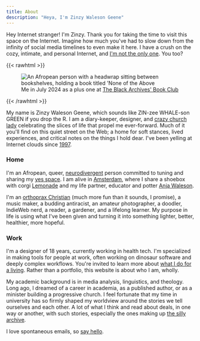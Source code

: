 ```yaml
---
title: About
description: "Heya, I'm Zinzy Waleson Geene"
---
```


Hey Internet stranger! I'm Zinzy. Thank you for taking the time to visit this space on the Internet. Imagine how much you've had to slow down from the infinity of social media timelines to even make it here. I have a crush on the cozy, intimate, and personal Internet, and [I'm not the only one](/blogroll). You too?

{{< rawhtml >}}

<figure>
<img src="/img/zinzy-at-tbab.jpg" alt="An Afropean person with a headwrap sitting between bookshelves, holding a book titled 'None of the Above">
<figcaption>Me in July 2024 as a plus one at <a href="https://www.theblackarchives.nl/tbabookclub.html?lang=en" target="_blank">The Black Archives' Book Club</a></figcaption>
</figure>

{{< /rawhtml >}}

My name is Zinzy Waleson Geene, which sounds like ZIN-zee WHALE-son GREEN if you drop the R. I am a diary-keeper, designer, and [crazy church lady](/praxis) celebrating the slices of life that propel me ever-forward. Much of it you'll find on this quiet street on the Web; a home for soft stances, lived experiences, and critical notes on the things I hold dear. I've been yelling at Internet clouds since [1997](/museum).

### Home

I'm an Afropean, queer, [neurodivergent](/im-neurodivergent/) person committed to tuning and sharing my [yes space](https://strolling.rosano.ca/0192/). I am alive in [Amsterdam](/amsterdam/), where I share a shoebox with corgi [Lemonade](/tags/lemonade/) and my life partner, educator and potter [Anja Waleson](https://anjawaleson.notion.site/Anja-Waleson-0182c8df804b4b12ab6e70b5b5795a55).

I'm an [orthoprax Christian](/praxis) (much more fun than it sounds, I promise), a music maker, a budding antiracist, an amateur photographer, a doodler, IndieWeb nerd, a reader, a gardener, and a lifelong learner. My purpose in life is using what I've been given and turning it into something lighter, better, healthier, more hopeful.

### Work

I'm a designer of 18 years, currently working in health tech. I'm specialized in making tools for people at work, often working on dinosaur software and deeply complex workflows. You're invited to learn more about [what I do for a living](/work). Rather than a portfolio, this website is about who I am, wholly.

My academic background is in media analysis, linguistics, and theology. Long ago, I dreamed of a career in academia, as a published author, or as a minister building a progressive church. I feel fortunate that my time in university has so firmly shaped my worldview around the stories we tell ourselves and each other. A lot of what I think and read about deals, in one way or another, with such stories, especially the ones making up [the silly archive](https://www.trikster.net/1/halberstam/1.html).

I love spontaneous emails, so [say hello](/hello/).
